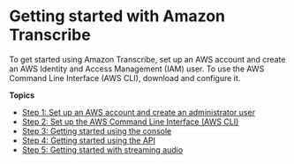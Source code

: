 # Getting started with Amazon Transcribe<a name="getting-started"></a>

To get started using Amazon Transcribe, set up an AWS account and create an AWS Identity and Access Management \(IAM\) user\. To use the AWS Command Line Interface \(AWS CLI\), download and configure it\. 

**Topics**
+ [Step 1: Set up an AWS account and create an administrator user](setting-up-asc.md)
+ [Step 2: Set up the AWS Command Line Interface \(AWS CLI\)](setup-asc-awscli.md)
+ [Step 3: Getting started using the console](getting-started-asc-console.md)
+ [Step 4: Getting started using the API](getting-started-asc-api.md)
+ [Step 5: Getting started with streaming audio](getting-started-streaming.md)